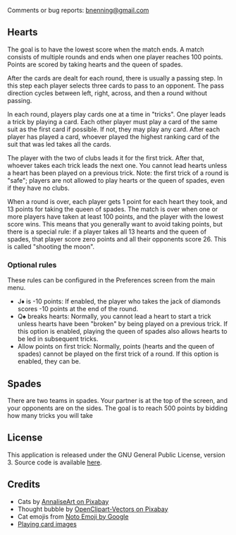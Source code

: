 Comments or bug reports: [bnenning@gmail.com](mailto:bnenning@gmail.com)

## Hearts
The goal is to have the lowest score when the match ends. A match consists of multiple rounds and
ends when one player reaches 100 points. Points are scored by taking hearts and the queen of spades.

After the cards are dealt for each round, there is usually a passing step. In this step each player
selects three cards to pass to an opponent. The pass direction cycles between left, right, across,
and then a round without passing.

In each round, players play cards one at a time in "tricks". One player leads a trick by playing a
card. Each other player must play a card of the same suit as the first card if possible. If
not, they may play any card. After each player has played a card, whoever played the highest ranking
card of the suit that was led takes all the cards.

The player with the two of clubs leads it for the first trick. After that, whoever takes each
trick leads the next one. You cannot lead hearts unless a heart has been played on a previous trick.
Note: the first trick of a round is "safe"; players are not allowed to play hearts or the queen of
spades, even if they have no clubs.

When a round is over, each player gets 1 point for each heart they took, and 13 points for taking
the queen of spades. The match is over when one or more players have taken at least 100 points, and
the player with the lowest score wins. This means that you generally want to avoid taking
points, but there is a special rule: if a player takes all 13 hearts and the queen of spades, that
player score zero points and all their opponents score 26. This is called "shooting the moon".

### Optional rules
These rules can be configured in the Preferences screen from the main menu.
- J♦ is -10 points: If enabled, the player who takes the jack of diamonds scores -10 points at the
end of the round.
- Q♠ breaks hearts: Normally, you cannot lead a heart to start a trick unless hearts have been
"broken" by being played on a previous trick. If this option is enabled, playing the queen of spades
also allows hearts to be led in subsequent tricks.
- Allow points on first trick: Normally, points (hearts and the queen of spades) cannot be played on
the first trick of a round. If this option is enabled, they can be.

## Spades
There are two teams in spades. Your partner is at the top of the screen, and your opponents are on
the sides. The goal is to reach 500 points by bidding how many tricks you will take

## License

This application is released under the GNU General Public License, version 3. Source code is
available [here](https://github.com/dozingcat/CatCardCafe).

## Credits

- Cats by [AnnaliseArt on Pixabay](https://pixabay.com/illustrations/cats-hanging-cats-kitty-cat-paw-3611310/)
- Thought bubble by [OpenClipart-Vectors on Pixabay](https://pixabay.com/vectors/balloon-bubble-speech-thought-150981/)
- Cat emojis from [Noto Emoji by Google](https://github.com/googlefonts/noto-emoji/)
- [Playing card images](https://code.google.com/archive/p/vector-playing-cards/)
